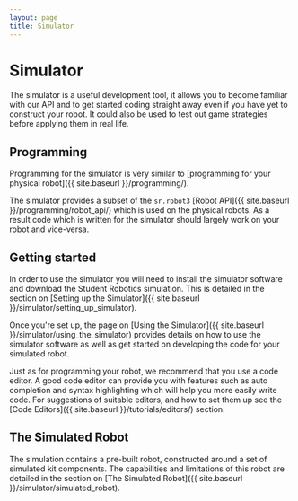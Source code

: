 ```yaml
---
layout: page
title: Simulator
---
```


# Simulator

The simulator is a useful development tool, it allows you to become familiar with our API and to get started coding straight away even if you have yet to construct your robot.
It could also be used to test out game strategies before applying them in real life.

## Programming

Programming for the simulator is very similar to [programming for your physical robot]({{ site.baseurl }}/programming/).

The simulator provides a subset of the `sr.robot3` [Robot API]({{ site.baseurl }}/programming/robot_api/) which is used on the physical robots.
As a result code which is written for the simulator should largely work on your robot and vice-versa.

## Getting started

In order to use the simulator you will need to install the simulator software and download the Student Robotics simulation.
This is detailed in the section on [Setting up the Simulator]({{ site.baseurl }}/simulator/setting_up_simulator).

Once you're set up, the page on [Using the Simulator]({{ site.baseurl }}/simulator/using_the_simulator) provides details on how to use the simulator software as well as get started on developing the code for your simulated robot.

Just as for programming your robot, we recommend that you use a code editor.
A good code editor can provide you with features such as auto completion and syntax highlighting which will help you more easily write code.
For suggestions of suitable editors, and how to set them up see the [Code Editors]({{ site.baseurl }}/tutorials/editors/) section.

## The Simulated Robot

The simulation contains a pre-built robot, constructed around a set of simulated kit components.
The capabilities and limitations of this robot are detailed in the section on [The Simulated Robot]({{ site.baseurl }}/simulator/simulated_robot).
